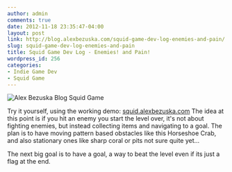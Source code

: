 ```yaml
---
author: admin
comments: true
date: 2012-11-18 23:35:47-04:00
layout: post
link: http://blog.alexbezuska.com/squid-game-dev-log-enemies-and-pain/
slug: squid-game-dev-log-enemies-and-pain
title: Squid Game Dev Log - Enemies! and Pain!
wordpress_id: 256
categories:
- Indie Game Dev
- Squid Game
---
```


![Alex Bezuska Blog Squid Game](/images/2012/squid-hurt.png)

Try it yourself, using the working demo: [squid.alexbezuska.com](http://squid.alexbezuska.com/)
The idea at this point is if you hit an enemy you start the level over, it's not about fighting enemies, but instead collecting items and navigating to a goal.
The plan is to have moving pattern based obstacles like this Horseshoe Crab, and also stationary ones like sharp coral or pits not sure quite yet...

The next big goal is to have a goal, a way to beat the level even if its just a flag at the end.
